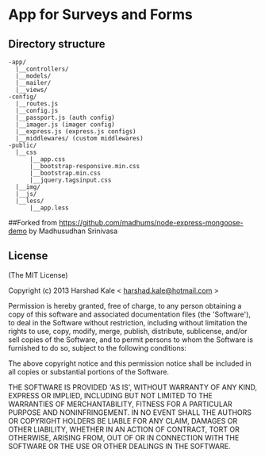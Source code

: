 # App for Surveys and Forms

## Directory structure
```
-app/
  |__controllers/
  |__models/
  |__mailer/
  |__views/
-config/
  |__routes.js
  |__config.js
  |__passport.js (auth config)
  |__imager.js (imager config)
  |__express.js (express.js configs)
  |__middlewares/ (custom middlewares)
-public/
  |__css
      |__app.css
      |__bootstrap-responsive.min.css
      |__bootstrap.min.css
      |__jquery.tagsinput.css
  |__img/
  |__js/
  |__less/
      |__app.less

```

##Forked from 
https://github.com/madhums/node-express-mongoose-demo
by Madhusudhan Srinivasa

## License
(The MIT License)

Copyright (c) 2013 Harshad Kale < [harshad.kale@hotmail.com](mailto:harshad.kale@hotmail.com) >

Permission is hereby granted, free of charge, to any person obtaining a copy of this software and associated documentation files (the 'Software'), to deal in the Software without restriction, including without limitation the rights to use, copy, modify, merge, publish, distribute, sublicense, and/or sell copies of the Software, and to permit persons to whom the Software is furnished to do so, subject to the following conditions:

The above copyright notice and this permission notice shall be included in all copies or substantial portions of the Software.

THE SOFTWARE IS PROVIDED 'AS IS', WITHOUT WARRANTY OF ANY KIND, EXPRESS OR IMPLIED, INCLUDING BUT NOT LIMITED TO THE WARRANTIES OF MERCHANTABILITY, FITNESS FOR A PARTICULAR PURPOSE AND NONINFRINGEMENT. IN NO EVENT SHALL THE AUTHORS OR COPYRIGHT HOLDERS BE LIABLE FOR ANY CLAIM, DAMAGES OR OTHER LIABILITY, WHETHER IN AN ACTION OF CONTRACT, TORT OR OTHERWISE, ARISING FROM, OUT OF OR IN CONNECTION WITH THE SOFTWARE OR THE USE OR OTHER DEALINGS IN THE SOFTWARE.
